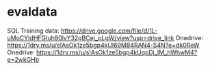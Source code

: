 # evaldata

SQL Training data: https://drive.google.com/file/d/1L-uMoCYIdHFGIuh80lvY32gBCej_pLgW/view?usp=drive_link
Onedrive: https://1drv.ms/u/s!AsOk1ze5bgp4kUl69M84RAN4-S4N?e=dk0ReW
Onedrive: https://1drv.ms/u/s!AsOk1ze5bgp4kUqoDj_IM_hWhwM4?e=2wkGHb
